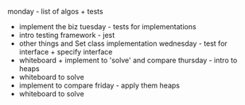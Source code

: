 monday - list of algos + tests
- implement the biz
tuesday - tests for implementations
- intro testing framework - jest
- other things and Set class implementation
wednesday - test for interface + specify interface
- whiteboard + implement to 'solve' and compare
thursday - intro to heaps
- whiteboard to solve
- implement to compare
friday - apply them heaps
- whiteboard to solve